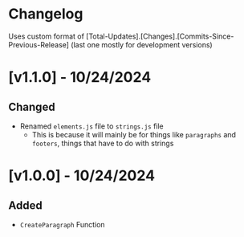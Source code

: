 # Changelog
Uses custom format of
[Total-Updates].[Changes].[Commits-Since-Previous-Release]
(last one mostly for development versions)

# [v1.1.0] - 10/24/2024
## Changed
- Renamed `elements.js` file to `strings.js` file
  - This is because it will mainly be for things like `paragraphs` and `footers`, things that have to do with strings

# [v1.0.0] - 10/24/2024
## Added
- `CreateParagraph` Function